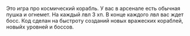 Это игра про космический корабль.
У вас в арсенале есть обычная пушка и огнемет. На каждый лвл 3 хп.
В конце каждого лвл вас ждет босс.
Код сделан на быстроту созданий новых вражеских кораблей, новыйх уровней и боссов.
